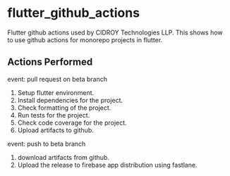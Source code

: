 # flutter_github_actions

Flutter github actions used by CIDROY Technologies LLP. This shows how to use
github actions for monorepo projects in flutter.

## Actions Performed
event: pull request on beta branch

1. Setup flutter environment.
2. Install dependencies for the project.
3. Check formatting of the project.
4. Run tests for the project.
5. Check code coverage for the project.
6. Upload artifacts to github.

event: push to beta branch
1. download artifacts from github.
2. Upload the release to firebase app distribution using fastlane.

